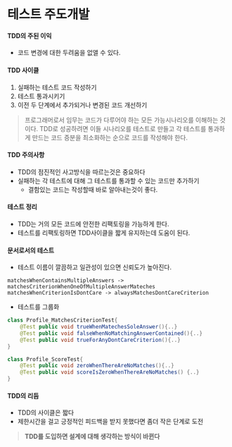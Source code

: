 # 테스트 주도개발

#### TDD의 주된 이익
- 코드 변경에 대한 두려움을 없앨 수 있다. 

#### TDD 사이클
1. 실패하는 테스트 코드 작성하기
2. 테스트 통과시키기
3. 이전 두 단계에서 추가되거나 변경된 코드 개선하기

> 프로그래머로서 임무는 코드가 다루어야 하는 모든 가능시나리오를 이해하는 것이다.
> TDD로 성공하려면 이들 시나리오를 테스트로 만들고 각 테스트를 통과하게 만드는 코드 증분을 최소화하는 순으로 코드를 작성해야 한다.

#### TDD 주의사항
- TDD의 점진적인 사고방식을 따르는것은 중요하다
- 실패하는 각 테스트에 대해 그 테스트를 통과할 수 있는 코드만 추가하기
    - 결함있는 코드는 작성할때 바로 알아내는것이 좋다.

#### 테스트 정리
- TDD는 거의 모든 코드에 안전한 리팩토링을 가능하게 한다.
- 테스트를 리팩토링하면 TDD사이클을 짧게 유지하는데 도움이 된다.

#### 문서로서의 테스트
- 테스트 이름이 깔끔하고 일관성이 있으면 신뢰도가 높아진다.
```
matchesWhenContainsMultipleAnswers -> matchesCriterionWhenOneOfMultipleAnswerMateches
matchesWhenCriterionIsDontCare -> alwaysMatchesDontCareCriterion
```
- 테스트를 그룹화  
```java
class Profile_MatchesCriterionTest{
    @Test public void trueWhenMatechesSoleAnswer(){..}
    @Test public void falseWhenNoMatchingAnswerContained(){..}
    @Test public void trueForAnyDontCareCriterion(){..}
}

class Profile_ScoreTest{
    @Test public void zeroWhenThereAreNoMatches(){..}
    @Test public void scoreIsZeroWhenThereAreNoMatches() {..}
}
```

#### TDD의 리듬
- TDD의 사이클은 짧다
- 제한시간을 걸고 긍정적인 피드백을 받지 못했다면 좀더 작은 단계로 도전

> **TDD를 도입하면 설계에 대해 생각하는 방식이 바뀐다**
